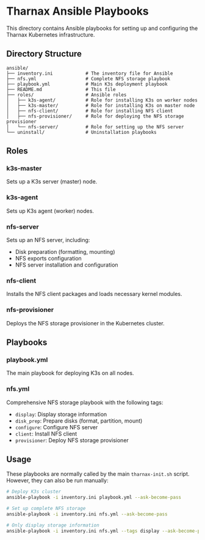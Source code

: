 # Tharnax Ansible Playbooks

This directory contains Ansible playbooks for setting up and configuring the Tharnax Kubernetes infrastructure.

## Directory Structure

```
ansible/
├── inventory.ini            # The inventory file for Ansible
├── nfs.yml                  # Complete NFS storage playbook
├── playbook.yml             # Main K3s deployment playbook
├── README.md                # This file
├── roles/                   # Ansible roles
│   ├── k3s-agent/           # Role for installing K3s on worker nodes
│   ├── k3s-master/          # Role for installing K3s on master node
│   ├── nfs-client/          # Role for installing NFS client
│   ├── nfs-provisioner/     # Role for deploying the NFS storage provisioner
│   └── nfs-server/          # Role for setting up the NFS server
└── uninstall/               # Uninstallation playbooks
```

## Roles

### k3s-master

Sets up a K3s server (master) node.

### k3s-agent

Sets up K3s agent (worker) nodes.

### nfs-server

Sets up an NFS server, including:
- Disk preparation (formatting, mounting)
- NFS exports configuration
- NFS server installation and configuration

### nfs-client

Installs the NFS client packages and loads necessary kernel modules.

### nfs-provisioner

Deploys the NFS storage provisioner in the Kubernetes cluster.

## Playbooks

### playbook.yml

The main playbook for deploying K3s on all nodes.

### nfs.yml

Comprehensive NFS storage playbook with the following tags:
- `display`: Display storage information
- `disk_prep`: Prepare disks (format, partition, mount)
- `configure`: Configure NFS server
- `client`: Install NFS client
- `provisioner`: Deploy NFS storage provisioner

## Usage

These playbooks are normally called by the main `tharnax-init.sh` script. However, they can also be run manually:

```bash
# Deploy K3s cluster
ansible-playbook -i inventory.ini playbook.yml --ask-become-pass

# Set up complete NFS storage
ansible-playbook -i inventory.ini nfs.yml --ask-become-pass

# Only display storage information
ansible-playbook -i inventory.ini nfs.yml --tags display --ask-become-pass
``` 
